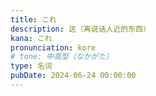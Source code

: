 ```yaml
---
title: これ
description: 这（离说话人近的东西）
kana: これ
pronunciation: kore
# tone: 中高型（なかがた）
type: 名词
pubDate: 2024-06-24 00:00:00
---
```


